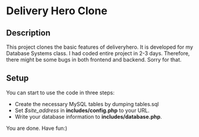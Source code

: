 # Delivery Hero Clone
## Description
This project clones the basic features of deliveryhero. It is developed for my Database Systems class. 
I had coded entire project in 2-3 days. Therefore, there might be some bugs in both frontend and backend. Sorry for that.

## Setup
You can start to use the code in three steps:
- Create the necessary MySQL tables by dumping tables.sql
- Set _$site_address_ in **includes/config.php** to your URL.
- Write your database information to **includes/database.php**.

You are done. Have fun:)
